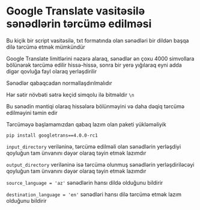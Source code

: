 # Google Translate vasitəsilə sənədlərin tərcümə edilməsi

Bu kiçik bir script vasitəsilə, txt formatında olan sənədləri bir dildən başqa dilə tərcümə etmək mümkündür

Google Translate limitlərini nəzərə alaraq, sənədlər ən çoxu 4000 simvollara bölünərək tərcümə edilir hissə-hissə, sonra bir yerə yığılaraq eyni adda digər qovluğa fayl olaraq yerləşdirilir

Sənədlər qabaqcadan normallaşdırılmalıdır

Hər sətir növbəti sətrə keçid simqolu ilə bitməldir `\n`

Bu sənədin məntiqi olaraq hissələrə bölünməyini və daha dəqiq tərcümə edilməyini təmin edir

Tərcüməyə başlamamızdan qabaq lazım olan paketi yükləməliyik

```
pip install googletrans==4.0.0-rc1  
```

`input_directory` veriləninə, tərcümə edilməli olan sənədlərin yerləşdiyi qoyluğun tam ünvanını dəyər olaraq təyin etmək lazımdır

`output_directory` veriləninə isə tərcümə olunmuş sənədlərin yerləşdiriləcəyi qoyluğun tam ünvanını dəyər olaraq təyin etmək lazımdır

`source_language = 'az'` sənədlərin hansı dildə olduğunu bildirir

`destination_language = 'en'` sənədləri hansı dilə tərcümə etmək lazım olduğunu bildirir

